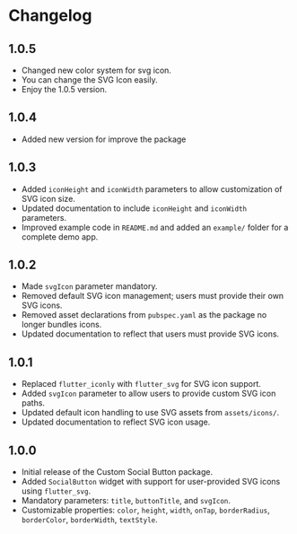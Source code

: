 # Changelog

## 1.0.5
- Changed new color system for svg icon.
- You can change the SVG Icon easily.
- Enjoy the 1.0.5 version.

## 1.0.4
- Added new version for improve the package

## 1.0.3
- Added `iconHeight` and `iconWidth` parameters to allow customization of SVG icon size.
- Updated documentation to include `iconHeight` and `iconWidth` parameters.
- Improved example code in `README.md` and added an `example/` folder for a complete demo app.

## 1.0.2
- Made `svgIcon` parameter mandatory.
- Removed default SVG icon management; users must provide their own SVG icons.
- Removed asset declarations from `pubspec.yaml` as the package no longer bundles icons.
- Updated documentation to reflect that users must provide SVG icons.

## 1.0.1
- Replaced `flutter_iconly` with `flutter_svg` for SVG icon support.
- Added `svgIcon` parameter to allow users to provide custom SVG icon paths.
- Updated default icon handling to use SVG assets from `assets/icons/`.
- Updated documentation to reflect SVG icon usage.

## 1.0.0
- Initial release of the Custom Social Button package.
- Added `SocialButton` widget with support for user-provided SVG icons using `flutter_svg`.
- Mandatory parameters: `title`, `buttonTitle`, and `svgIcon`.
- Customizable properties: `color`, `height`, `width`, `onTap`, `borderRadius`, `borderColor`, `borderWidth`, `textStyle`.